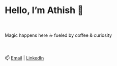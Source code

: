 # Hello, I’m Athish 👾
<br><br>
Magic happens here ☕ fueled by coffee & curiosity  
<br><br>

📫 [Email](mailto:tathish@hotmail.co.uk)  | [LinkedIn](https://www.linkedin.com/in/athish-thayalan-1182b81b7/)
